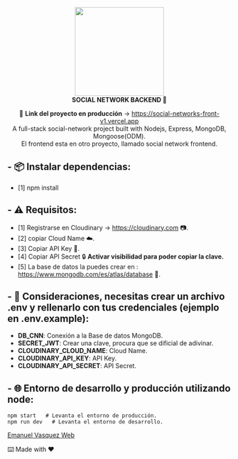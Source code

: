 <div align="center">

<img width="200" src="https://res.cloudinary.com/emanuel-hardwell/image/upload/v1659587554/dise%C3%B1o/favicon_rce5fa.png" /><br />
<strong>SOCIAL NETWORK BACKEND 🚀</strong>

🔗 **Link del proyecto en producción** -> https://social-networks-front-v1.vercel.app<br />
A full-stack social-network project built with Nodejs, Express, MongoDB, Mongoose(ODM).<br />
El frontend esta en otro proyecto, llamado social network frontend.<br />

</div>

## - 📦 Instalar dependencias:

- [1] npm install

## - ⚠️ Requisitos:

- [1] Registrarse en Cloudinary -> https://cloudinary.com 📷.
- [2] copiar Cloud Name ☁️.
- [3] Copiar API Key 🔑.
- [4] Copiar API Secret 🔒 **Activar visibilidad para poder copiar la clave.**
- [5] La base de datos la puedes crear en : https://www.mongodb.com/es/atlas/database 💾.

## - 👀 Consideraciones, necesitas crear un archivo .env y rellenarlo con tus credenciales (ejemplo en .env.example):

- **DB_CNN**: Conexión a la Base de datos MongoDB.
- **SECRET_JWT**: Crear una clave, procura que se dificial de adivinar.
- **CLOUDINARY_CLOUD_NAME**: Cloud Name.
- **CLOUDINARY_API_KEY**: API Key.
- **CLOUDINARY_API_SECRET**: API Secret.

## - 🌐 Entorno de desarrollo y producción utilizando node:

```
npm start   # Levanta el entorno de producción.
npm run dev   # Levanta el entorno de desarrollo.
```

[Emanuel Vasquez Web](https://emanuelhardwell.github.io)

⌨️ Made with ❤️
